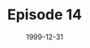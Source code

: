 ---
layout: podcast
title: Episode 14 
number: 14
subtitle: 
summary: 
date: 1999-12-31
location: https://dl.dropboxusercontent.com/s/pl22xqf8s11p1wo/watir_podcast_14.mp3?dl=0
size: 2,683,633
duration: 5:35
---